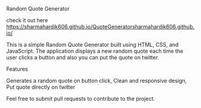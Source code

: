 Random Quote Generator

check it out here 
https://sharmahardik606.github.io/QuoteGeneratorsharmahardik606.github.io/

This is a simple Random Quote Generator built using HTML, CSS, and JavaScript. The application displays a new random quote each time the user clicks a button and also you can put the quote on twitter.

Features

Generates a random quote on button click,
Clean and responsive design,
Put quote directly on twitter


Feel free to submit pull requests to contribute to the project.
